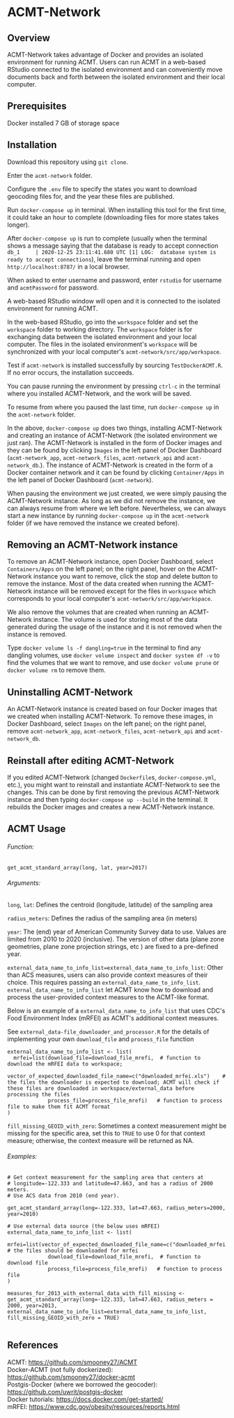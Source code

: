 # ACMT-Network

## Overview
ACMT-Network takes advantage of Docker and provides an isolated environment for running ACMT. Users can run ACMT in a web-based RStudio connected to the isolated environment and can conveniently move documents back and forth between the isolated environment and their local computer.

## Prerequisites
Docker installed
7 GB of storage space

## Installation
Download this repository using `git clone`. 

Enter the `acmt-network` folder.

Configure the `.env` file to specify the states you want to download geocoding files for, and the year these files are published.
 
Run `docker-compose up` in terminal. When installing this tool for the first time, it could take an hour to complete (downloading files for more states takes longer).

After `docker-compose up` is run to complete (usually when the terminal shows a message saying that the database is ready to accept connection `db_1     | 2020-12-25 23:11:41.680 UTC [1] LOG:  database system is ready to accept connections`), leave the terminal running and open `http://localhost:8787/` in a local browser. 

When asked to enter username and password, enter `rstudio` for username and `acmtPassword` for password. 

A web-based RStudio window will open and it is connected to the isolated environment for running ACMT. 

In the web-based RStudio, go into the `workspace` folder and set the `workspace` folder to working directory. The `workspace` folder is for exchanging data between the isolated environment and your local computer. The files in the isolated environment's `workspace` will be synchronized with your local computer's `acmt-network/src/app/workspace`.

Test if `acmt-network` is installed successfully by sourcing `TestDockerACMT.R`. If no error occurs, the installation succeeds.

You can pause running the environment by pressing `ctrl-c` in the terminal where you installed ACMT-Network, and the work will be saved.

To resume from where you paused the last time, run `docker-compose up` in the `acmt-network` folder.

In the above, `docker-compose up` does two things, installing ACMT-Network and creating an instance of ACMT-Network (the isolated environment we just ran). The ACMT-Network is installed in the form of Docker images and they can be found by clicking `Images` in the left panel of Docker Dashboard (`acmt-network_app`, `acmt-network_files`, `acmt-network_api` and `acmt-network_db`.). The instance of ACMT-Network is created in the form of a Docker container network and it can be found by clicking `Container/Apps` in the left panel of Docker Dashboard (`acmt-network`).

When pausing the environment we just created, we were simply pausing the ACMT-Network instance. As long as we did not remove the instance, we can always resume from where we left before. Nevertheless, we can always start a new instance by running `docker-compose up` in the `acmt-network` folder (if we have removed the instance we created before).


## Removing an ACMT-Network instance 
To remove an ACMT-Network instance, open Docker Dashboard, select `Containers/Apps` on the left panel; on the right panel, hover on the ACMT-Network instance you want to remove, click the stop and delete button to remove the instance. Most of the data created when running the ACMT-Network instance will be removed except for the files in `workspace` which corresponds to your local computer's `acmt-network/src/app/workspace`.

We also remove the volumes that are created when running an ACMT-Network instance. The volume is used for storing most of the data generated during the usage of the instance and it is not removed when the instance is removed. 

Type `docker volume ls -f dangling=true` in the terminal to find any dangling volumes, use `docker volume inspect` and `docker system df -v` to find the volumes that we want to remove, and use `docker volume prune` or `docker volume rm` to remove them.

## Uninstalling ACMT-Network
An ACMT-Network instance is created based on four Docker images that we created when installing ACMT-Network. To remove these images, in Docker Dashboard, select `Images` on the left panel; on the right panel, remove `acmt-network_app`, `acmt-network_files`, `acmt-network_api` and `acmt-network_db`.


## Reinstall after editing ACMT-Network
If you edited ACMT-Network (changed `Dockerfile`s, `docker-compose.yml`, etc.), you might want to reinstall and instantiate ACMT-Network to see the changes. This can be done by first removing the previous ACMT-Network instance and then typing `docker-compose up --build` in the terminal. It rebuilds the Docker images and creates a new ACMT-Network instance.

## ACMT Usage
###### Function:

`get_acmt_standard_array(long, lat, year=2017)`

###### Arguments:

`long`, `lat`: Defines the centroid (longitude, latitude) of the sampling area

`radius_meters`: Defines the radius of the sampling area (in meters)

`year`: The (end) year of American Community Survey data to use. Values are limited from 2010 to 2020 (inclusive). The version of other data (plane zone geometries, plane zone projection strings, etc ) are fixed to a pre-defined year.

`external_data_name_to_info_list=external_data_name_to_info_list`: Other than ACS measures, users can also provide context measures of their choice. This requires passing an `external_data_name_to_info_list`. `external_data_name_to_info_list` let ACMT know how to download and process the user-provided context measures to the ACMT-like format. 

Below is an example of a `external_data_name_to_info_list` that uses CDC's Food Environment Index (mRFEI) as ACMT's additional context measures. 

See `external_data-file_downloader_and_processor.R` for the details of implementing your own `download_file` and `process_file` function
```
external_data_name_to_info_list <- list(
  mrfei=list(download_file=download_file_mrefi,  # function to download the mRFEI data to workspace;
             vector_of_expected_downloaded_file_name=c("downloaded_mrfei.xls")    # the files the downloader is expected to download; ACMT will check if these files are downloaded in workspace/external_data before processing the files
             process_file=process_file_mrefi)   # function to process file to make them fit ACMT format
)
```

`fill_missing_GEOID_with_zero`: Sometimes a context measurement might be missing for the specific area, set this to `TRUE` to use 0 for that context measure; otherwise, the context measure will be returned as NA.


###### Examples:

```
# Get context measurement for the sampling area that centers at 
# longitude=-122.333 and latitude=47.663, and has a radius of 2000 meters. 
# Use ACS data from 2010 (end year).

get_acmt_standard_array(long=-122.333, lat=47.663, radius_meters=2000, year=2010)

# Use external data source (the below uses mRFEI)
external_data_name_to_info_list <- list(
  mrfei=list(vector_of_expected_downloaded_file_name=c("downloaded_mrfei.xls"),  # the files should be downloaded for mrfei
             download_file=download_file_mrefi,  # function to download file
             process_file=process_file_mrefi)   # function to process file
)

measures_for_2013_with_external_data_with_fill_missing <- get_acmt_standard_array(long=-122.333, lat=47.663, radius_meters = 2000, year=2013, external_data_name_to_info_list=external_data_name_to_info_list, fill_missing_GEOID_with_zero = TRUE)


```

## References
ACMT: https://github.com/smooney27/ACMT  
Docker-ACMT (not fully dockerized): https://github.com/smooney27/docker-acmt  
Postgis-Docker (where we borrowed the geocoder): https://github.com/uwrit/postgis-docker  
Docker tutorials: https://docs.docker.com/get-started/  
mRFEI: https://www.cdc.gov/obesity/resources/reports.html
